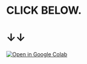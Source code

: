 
# CLICK BELOW.
# ↓↓


 <tr align="center">
  <td><a href="https://colab.research.google.com/github/Kamrulofficial/Udemy/blob/main/Udemy_Course_Enroller.ipynb">
         <img alt="Open in Google Colab" src="https://img.shields.io/static/v1?message=Open%20in%20Colab&logo=Google-Colab&labelColor=5c5c5c&color=1182c3&label=%20&style=for-the-badge"
         >
 
